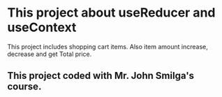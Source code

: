 # This project about useReducer and useContext

This project includes shopping cart items. Also item amount increase, decrease and get Total price. 

## This project coded with Mr. John Smilga's course.
